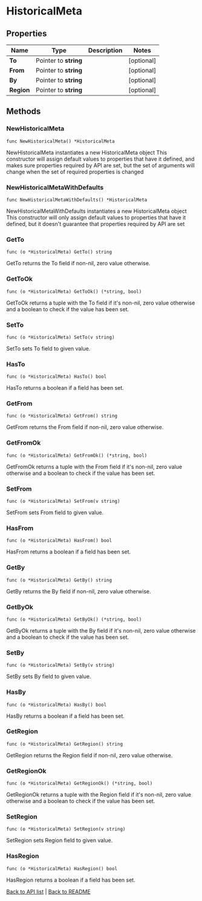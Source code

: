 # HistoricalMeta

## Properties

Name | Type | Description | Notes
------------ | ------------- | ------------- | -------------
**To** | Pointer to **string** |  | [optional] 
**From** | Pointer to **string** |  | [optional] 
**By** | Pointer to **string** |  | [optional] 
**Region** | Pointer to **string** |  | [optional] 

## Methods

### NewHistoricalMeta

`func NewHistoricalMeta() *HistoricalMeta`

NewHistoricalMeta instantiates a new HistoricalMeta object
This constructor will assign default values to properties that have it defined,
and makes sure properties required by API are set, but the set of arguments
will change when the set of required properties is changed

### NewHistoricalMetaWithDefaults

`func NewHistoricalMetaWithDefaults() *HistoricalMeta`

NewHistoricalMetaWithDefaults instantiates a new HistoricalMeta object
This constructor will only assign default values to properties that have it defined,
but it doesn't guarantee that properties required by API are set

### GetTo

`func (o *HistoricalMeta) GetTo() string`

GetTo returns the To field if non-nil, zero value otherwise.

### GetToOk

`func (o *HistoricalMeta) GetToOk() (*string, bool)`

GetToOk returns a tuple with the To field if it's non-nil, zero value otherwise
and a boolean to check if the value has been set.

### SetTo

`func (o *HistoricalMeta) SetTo(v string)`

SetTo sets To field to given value.

### HasTo

`func (o *HistoricalMeta) HasTo() bool`

HasTo returns a boolean if a field has been set.

### GetFrom

`func (o *HistoricalMeta) GetFrom() string`

GetFrom returns the From field if non-nil, zero value otherwise.

### GetFromOk

`func (o *HistoricalMeta) GetFromOk() (*string, bool)`

GetFromOk returns a tuple with the From field if it's non-nil, zero value otherwise
and a boolean to check if the value has been set.

### SetFrom

`func (o *HistoricalMeta) SetFrom(v string)`

SetFrom sets From field to given value.

### HasFrom

`func (o *HistoricalMeta) HasFrom() bool`

HasFrom returns a boolean if a field has been set.

### GetBy

`func (o *HistoricalMeta) GetBy() string`

GetBy returns the By field if non-nil, zero value otherwise.

### GetByOk

`func (o *HistoricalMeta) GetByOk() (*string, bool)`

GetByOk returns a tuple with the By field if it's non-nil, zero value otherwise
and a boolean to check if the value has been set.

### SetBy

`func (o *HistoricalMeta) SetBy(v string)`

SetBy sets By field to given value.

### HasBy

`func (o *HistoricalMeta) HasBy() bool`

HasBy returns a boolean if a field has been set.

### GetRegion

`func (o *HistoricalMeta) GetRegion() string`

GetRegion returns the Region field if non-nil, zero value otherwise.

### GetRegionOk

`func (o *HistoricalMeta) GetRegionOk() (*string, bool)`

GetRegionOk returns a tuple with the Region field if it's non-nil, zero value otherwise
and a boolean to check if the value has been set.

### SetRegion

`func (o *HistoricalMeta) SetRegion(v string)`

SetRegion sets Region field to given value.

### HasRegion

`func (o *HistoricalMeta) HasRegion() bool`

HasRegion returns a boolean if a field has been set.


[Back to API list](../README.md#documentation-for-api-endpoints) | [Back to README](../README.md)



